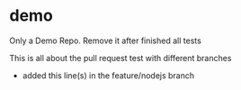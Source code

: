 # demo
Only a Demo Repo. Remove it after finished all tests

This is all about the pull request test with different branches

- added this line(s) in the feature/nodejs branch